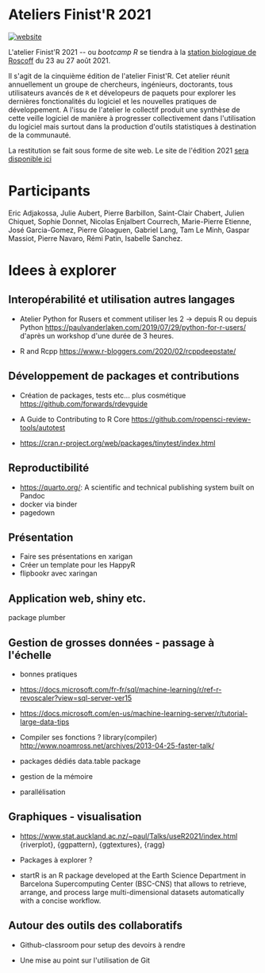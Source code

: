 # Ateliers Finist'R 2021

[![website](https://github.com/StateOfTheR/finistR2021/workflows/website/badge.svg)](https://stateofther.github.io/finistR2021/)


L'atelier Finist'R 2021 -- ou *bootcamp R* se tiendra à la [station biologique de Roscoff](http://www.sb-roscoff.fr/) du 23 au 27 août 2021.

Il s'agit de la cinquième édition de l'atelier Finist'R. Cet atelier réunit annuellement un groupe de chercheurs, ingénieurs, doctorants, tous utilisateurs avancés de `R` et dévelopeurs de paquets pour explorer les dernières fonctionalités du logiciel et les nouvelles pratiques de développement. A l'issu de l'atelier le collectif produit une synthèse de cette veille logiciel de manière à progresser collectivement dans l'utilisation du logiciel mais surtout dans la production d'outils statistiques à destination de la communauté.

La restitution se fait sous forme de site web. Le site de l'édition 2021 [sera disponible ici](https://stateofther.github.io/finistR2021/)

# Participants
Eric Adjakossa,  Julie Aubert,  Pierre Barbillon, Saint-Clair Chabert, Julien Chiquet, Sophie Donnet, Nicolas Enjalbert Courrech, Marie-Pierre Etienne, José Garcia-Gomez, Pierre Gloaguen,  Gabriel Lang, Tam Le Minh, Gaspar Massiot, Pierre Navaro, Rémi Patin, Isabelle Sanchez.



# Idees à explorer

 ## Interopérabilité et utilisation autres langages
  -  Atelier Python for Rusers et comment utiliser les 2 -> depuis R ou depuis Python  https://paulvanderlaken.com/2019/07/29/python-for-r-users/  d'après un workshop d'une durée de 3 heures.

  - R and Rcpp https://www.r-bloggers.com/2020/02/rcppdeepstate/

## Développement de packages et contributions

  - Création de packages, tests etc... plus cosmétique  https://github.com/forwards/rdevguide

  - A Guide to Contributing to R Core  https://github.com/ropensci-review-tools/autotest 
  - https://cran.r-project.org/web/packages/tinytest/index.html

## Reproductibilité

  - https://quarto.org/: A scientific and technical publishing system built on Pandoc
  - docker via binder
  - pagedown

## Présentation
  - Faire ses présentations en xarigan
  - Créer un template pour les HappyR
  - flipbookr avec xaringan

## Application web, shiny etc.
 package plumber

## Gestion de grosses données - passage à l'échelle
 - bonnes pratiques
 - https://docs.microsoft.com/fr-fr/sql/machine-learning/r/ref-r-revoscaler?view=sql-server-ver15
 - https://docs.microsoft.com/en-us/machine-learning-server/r/tutorial-large-data-tips
 

  - Compiler ses fonctions ?
      library(compiler)
      http://www.noamross.net/archives/2013-04-25-faster-talk/
  - packages dédiés
     data.table package
  
  - gestion de la mémoire

  - parallélisation

## Graphiques - visualisation
  -  https://www.stat.auckland.ac.nz/~paul/Talks/useR2021/index.html   {riverplot}, {ggpattern}, {ggtextures},   {ragg}

  - Packages à explorer ?

  -  startR is an R package developed at the Earth Science Department in Barcelona Supercomputing Center (BSC-CNS) that allows to retrieve, arrange, and process large multi-dimensional datasets automatically with a concise workflow.
>

## Autour des outils des collaboratifs

  - Github-classroom pour setup des devoirs à rendre

  - Une mise au point sur l'utilisation de Git


